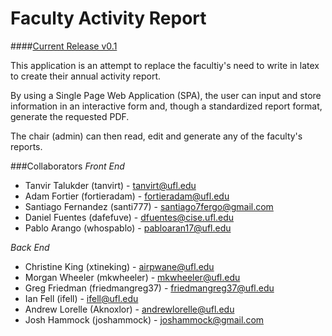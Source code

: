 Faculty Activity Report
================================
####[Current Release v0.1](https://github.com/tanvirt/Faculty-Activity-Report/releases/tag/v0.1)

This application is an attempt to replace the facultiy's need to write in latex to create their annual activity report.

By using a Single Page Web Application (SPA), the user can input and store information in an interactive form and, though a standardized report format, generate the requested PDF.

The chair (admin) can then read, edit and generate any of the faculty's reports. 

###Collaborators
*Front End*
   - Tanvir Talukder (tanvirt) - tanvirt@ufl.edu
   - Adam Fortier (fortieradam) - fortieradam@ufl.edu
   - Santiago Fernandez (santi777) - santiago7fergo@gmail.com
   - Daniel Fuentes (dafefuve) - dfuentes@cise.ufl.edu
   - Pablo Arango (whospablo) - pabloaran17@ufl.edu


*Back End*
   - Christine King (xtineking) - airpwane@ufl.edu
   - Morgan Wheeler (mkwheeler) - mkwheeler@ufl.edu
   - Greg Friedman (friedmangreg37) - friedmangreg37@ufl.edu
   - Ian Fell (ifell) - ifell@ufl.edu
   - Andrew Lorelle (Aknoxlor) - andrewlorelle@ufl.edu
   - Josh Hammock (joshammock) - joshammock@gmail.com
